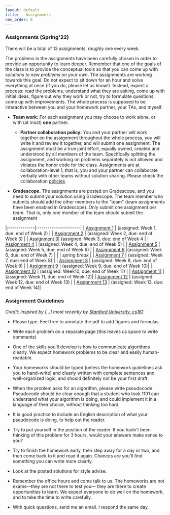 ```yaml
---
layout: default 
title: --Assignments 
nav_order: 8
---
```



### Assignments (Spring'22)


There will be a total of 13 assignments, roughly one every week.  

The problems in the assignments have been carefully chosen in order to provide an opportunity to learn deeper.  Remember that one of the goals of the class is to provide the conceptual tools so that you can come up with _solutions to new problems on your own_. The assignments are working towards this goal.  Do not expect to sit down for an hour and solve everything at once (if you do, please let us know!). Instead, expect a process: read the problems, understand what they are asking, come up with initial ideas, figure out why they work or not, try to formulate questions, come up with improvements. The whole process is supposed to be interactive between you and your homework partner, your TAs, and myself. 

* __Team work:__ For each assignment you may choose to work alone, or with (at most) __one__ partner. 

  * __Partner collaboration policy:__ You and your partner will work together on the assignment throughout the whole process, you will write it and review it together, and will submit one assignment. The assignment must be a true joint effort, equally owned, created and understood by all members of the team. Specifically splitting the assignment, and working on problems separately is not allowed and violates the honor code for the class. Assignments are at collaboration-level 1, that is, you and your partner can collaborate verbally with other teams without solution sharing.  Please check the collaboration [policies](policies.md).

* __Gradescope.__ The assignments are posted on Gradescope, and you need to submit your solution using Gradescope. The team member who submits should add the other members to the "team" (team assignments have been enabled in Gradescope). Only submit one assignment per team. That is, only one member of the team should submit the assignment

|:-------------|:---------------------|
| [Assignment 1](/docs/hw1.pdf) | (assigned: Week 1, due: end of Week 2) |
| [Assignment 2](/docs/hw2.pdf) | (assigned: Week 2, due: end of Week 3) |
| [Assignment 3](/docs/hw3.pdf)| (assigned: Week 3, due: end of Week 4 |
| [Assignment 4](/docs/hw4.pdf) | (assigned: Week 4, due: end of Week 5) |
| [Assignment 5](/docs/hw5.pdf) | (assigned: Week 5, due: end of Week 6) |
| [Assignment 6](/docs/hw6.pdf) |(assigned: Week 6, due: end of Week 7) |
|                               | _spring break_ |
| [Assignment 7](docs/hw7.pdf) | (assigned: Week 7, due: end of Week 8) |
| [Assignment 8](docs/hw8.pdf) | (assigned: Week 8, due: end of Week 9) |
| [Assignment 9](docs/hw9.pdf) | (assigned: Week 9, due: end of Week 10)|
| [Assignment 10](docs/hw10.pdf) | (assigned: Week10, due: end of Week 11) |
| [Assignment 11](docs/hw11.pdf) | (assigned: Week 11, due: end of Week 12)|
| [Assignment 12](docs/hw12.pdf) | (assigned: Week 12, due: end of Week 13) |
| [Assignment 13](docs/hw13.pdf) | (assigned: Week 13, due: end of Week 14)|


### Assignment Guidelines

_Credit:  inspired by [...]  most recently by [Stanford University, cs161](http://www-leland.stanford.edu/class/cs161/homework.html)_

* Please type. Feel free to annotate the pdf to add figures and formulas. 

* Write each problem on a separate page (this leaves us space to write comments)
 
* One of the skills you'll develop is how to communicate algorithms clearly. We expect  homework problems to be clear and easily human-readable.  

* Your homeworks should  be typed (unless the homework guidelines ask you to hand-write) and clearly written with complete sentences and well-organized logic, and should definitely not be your first draft.

* When the problem asks for an algorithm,  please write pseudocode.  Pseudocode should be clear enough that a student who took 1101 can understand what your algorithm is doing, and could implement it in a language of their choice, without thinking too hard. 

* It is good practice to include an English description of what your pseudocode is doing, to help out the reader. 

* Try to put yourself in the position of the reader. If you hadn’t been thinking of this problem for 3 hours, would your answers make sense to you? 

* Try to finish the homework early, then step away for a day or two, and then come back to it and read it again. Chances are you’ll find something you can write more clearly. 

* Look at the posted solutions for style advise. 

* Remember the office hours and come talk to us. The homeworks are not exams—they are not there to test you— they are there to create opportunities to learn. We expect everyone to do well on the homework, and to take the time to write carefully. 

* With quick questions, send me an email.  I respond the same day. 


